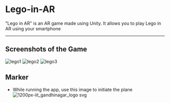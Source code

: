 # Lego-in-AR
"Lego in AR" is an AR game made using Unity. It allows you to play Lego in AR using your smartphone

---
## Screenshots of the Game
![lego1](https://user-images.githubusercontent.com/36204389/47731902-1c68df80-dc8b-11e8-822d-e97e1d113f6e.PNG)
![lego2](https://user-images.githubusercontent.com/36204389/47731903-1d017600-dc8b-11e8-96ac-cfa52768b8f8.PNG)
![lego3](https://user-images.githubusercontent.com/36204389/47731904-1d017600-dc8b-11e8-927a-e02a3a6cc6c6.PNG)


## Marker
* While running the app, use this image to initiate the plane
![1200px-iit_gandhinagar_logo svg](https://user-images.githubusercontent.com/36204389/47732184-b2046f00-dc8b-11e8-9e12-6601f73619cd.png)


